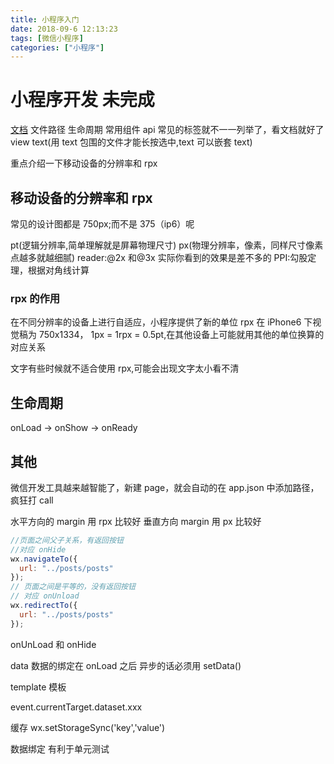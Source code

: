 ```yaml
---
title: 小程序入门
date: 2018-09-6 12:13:23
tags: [微信小程序]
categories: ["小程序"]
---
```


# 小程序开发 未完成

[文档](https://developers.weixin.qq.com/miniprogram/dev/quickstart/basic/file.html)
文件路径 生命周期 常用组件 api
常见的标签就不一一列举了，看文档就好了
view text(用 text 包围的文件才能长按选中,text 可以嵌套 text)

重点介绍一下移动设备的分辨率和 rpx

<!--more-->

## 移动设备的分辨率和 rpx

常见的设计图都是 750px;而不是 375（ip6）呢

pt(逻辑分辨率,简单理解就是屏幕物理尺寸)
px(物理分辨率，像素，同样尺寸像素点越多就越细腻)
reader:@2x 和@3x 实际你看到的效果是差不多的
PPI:勾股定理，根据对角线计算

### rpx 的作用

在不同分辨率的设备上进行自适应，小程序提供了新的单位 rpx
在 iPhone6 下视觉稿为 750x1334，
1px = 1rpx = 0.5pt,在其他设备上可能就用其他的单位换算的对应关系

文字有些时候就不适合使用 rpx,可能会出现文字太小看不清

## 生命周期

onLoad -> onShow -> onReady

## 其他

微信开发工具越来越智能了，新建 page，就会自动的在 app.json 中添加路径，疯狂打 call

水平方向的 margin 用 rpx 比较好
垂直方向 margin 用 px 比较好

```javascript
//页面之间父子关系，有返回按钮
//对应 onHide
wx.navigateTo({
  url: "../posts/posts"
});
// 页面之间是平等的，没有返回按钮
// 对应 onUnload
wx.redirectTo({
  url: "../posts/posts"
});
```

onUnLoad 和 onHide

data 数据的绑定在 onLoad 之后
异步的话必须用 setData()

template 模板

event.currentTarget.dataset.xxx

缓存
wx.setStorageSync('key','value')

数据绑定 有利于单元测试
